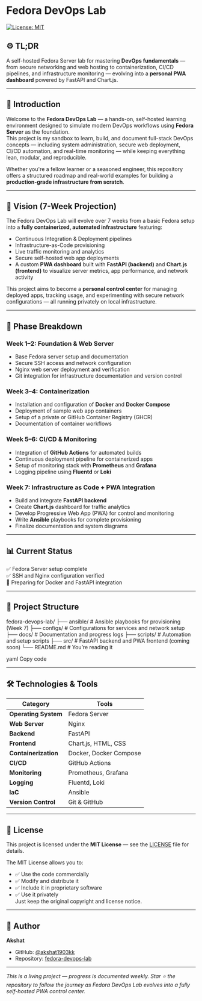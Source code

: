 # **Fedora DevOps Lab**
[![License: MIT](https://img.shields.io/badge/License-MIT-yellow.svg)](https://opensource.org/licenses/MIT)

## ⚙️ **TL;DR**
A self-hosted Fedora Server lab for mastering **DevOps fundamentals** — from secure networking and web hosting to containerization, CI/CD pipelines, and infrastructure monitoring — evolving into a **personal PWA dashboard** powered by FastAPI and Chart.js.

---

## 🧠 **Introduction**
Welcome to the **Fedora DevOps Lab** — a hands-on, self-hosted learning environment designed to simulate modern DevOps workflows using **Fedora Server** as the foundation.  
This project is my sandbox to learn, build, and document full-stack DevOps concepts — including system administration, secure web deployment, CI/CD automation, and real-time monitoring — while keeping everything lean, modular, and reproducible.

Whether you're a fellow learner or a seasoned engineer, this repository offers a structured roadmap and real-world examples for building a **production-grade infrastructure from scratch**.

---

## 🚀 **Vision (7-Week Projection)**
The Fedora DevOps Lab will evolve over 7 weeks from a basic Fedora setup into a **fully containerized, automated infrastructure** featuring:

- Continuous Integration & Deployment pipelines  
- Infrastructure-as-Code provisioning  
- Live traffic monitoring and analytics  
- Secure self-hosted web app deployments  
- A custom **PWA dashboard** built with **FastAPI (backend)** and **Chart.js (frontend)** to visualize server metrics, app performance, and network activity  

This project aims to become a **personal control center** for managing deployed apps, tracking usage, and experimenting with secure network configurations — all running privately on local infrastructure.

---

## 📅 **Phase Breakdown**

### **Week 1–2: Foundation & Web Server**
- Base Fedora server setup and documentation  
- Secure SSH access and network configuration  
- Nginx web server deployment and verification  
- Git integration for infrastructure documentation and version control  

### **Week 3–4: Containerization**
- Installation and configuration of **Docker** and **Docker Compose**  
- Deployment of sample web app containers  
- Setup of a private or GitHub Container Registry (GHCR)  
- Documentation of container workflows  

### **Week 5–6: CI/CD & Monitoring**
- Integration of **GitHub Actions** for automated builds  
- Continuous deployment pipeline for containerized apps  
- Setup of monitoring stack with **Prometheus** and **Grafana**  
- Logging pipeline using **Fluentd** or **Loki**  

### **Week 7: Infrastructure as Code + PWA Integration**
- Build and integrate **FastAPI backend**  
- Create **Chart.js** dashboard for traffic analytics  
- Develop Progressive Web App (PWA) for control and monitoring  
- Write **Ansible** playbooks for complete provisioning  
- Finalize documentation and system diagrams  

---

## 📊 **Current Status**
✅ Fedora Server setup complete  
✅ SSH and Nginx configuration verified  
🚧 Preparing for Docker and FastAPI integration  

---

## 🧩 **Project Structure**
fedora-devops-lab/
├── ansible/ # Ansible playbooks for provisioning (Week 7)
├── configs/ # Configurations for services and network setup
├── docs/ # Documentation and progress logs
├── scripts/ # Automation and setup scripts
├── src/ # FastAPI backend and PWA frontend (coming soon)
└── README.md # You’re reading it

yaml
Copy code

---

## 🛠️ **Technologies & Tools**
| Category | Tools |
|-----------|--------|
| **Operating System** | Fedora Server |
| **Web Server** | Nginx |
| **Backend** | FastAPI |
| **Frontend** | Chart.js, HTML, CSS |
| **Containerization** | Docker, Docker Compose |
| **CI/CD** | GitHub Actions |
| **Monitoring** | Prometheus, Grafana |
| **Logging** | Fluentd, Loki |
| **IaC** | Ansible |
| **Version Control** | Git & GitHub |

---

## 🧾 **License**
This project is licensed under the **MIT License** — see the [LICENSE](LICENSE) file for details.  

The MIT License allows you to:  
- ✅ Use the code commercially  
- ✅ Modify and distribute it  
- ✅ Include it in proprietary software  
- ✅ Use it privately  
Just keep the original copyright and license notice.

---

## 👤 **Author**
**Akshat**  
- GitHub: [@akshat1903kk](https://github.com/akshat1903kk)  
- Repository: [fedora-devops-lab](https://github.com/akshat1903kk/fedora-devops-lab)  

---

*This is a living project — progress is documented weekly. Star ⭐ the repository to follow the journey as Fedora DevOps Lab evolves into a fully self-hosted PWA control center.*
